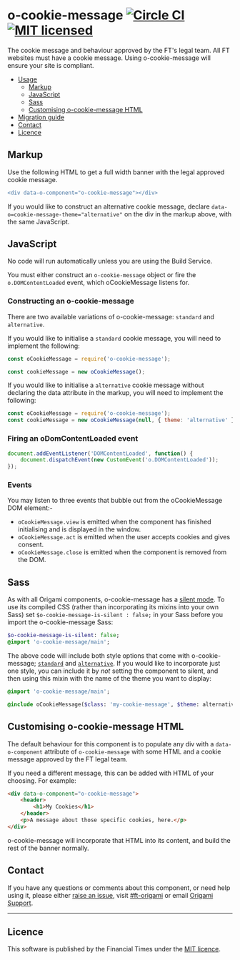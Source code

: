 o-cookie-message [![Circle CI](https://circleci.com/gh/Financial-Times/o-cookie-message/tree/master.svg?style=svg)](https://circleci.com/gh/Financial-Times/o-cookie-message/tree/master) [![MIT licensed](https://img.shields.io/badge/license-MIT-blue.svg)](#licence)
=================

The cookie message and behaviour approved by the FT's legal team.
All FT websites must have a cookie message. Using o-cookie-message will ensure your site is compliant.

- [Usage](#usage)
	- [Markup](#markup)
	- [JavaScript](#javascript)
	- [Sass](#sass)
	- [Customising o-cookie-message HTML](customising-o-cookie-message-html)
- [Migration guide](#migration-guide)
- [Contact](#contact)
- [Licence](#licence)

## Markup

Use the following HTML to get a full width banner with the legal approved cookie message.

```diff
<div data-o-component="o-cookie-message"></div>
```
If you would like to construct an alternative cookie message, declare `data-o=cookie-message-theme="alternative"` on the div in the markup above, with the same JavaScript.

## JavaScript

No code will run automatically unless you are using the Build Service.

You must either construct an `o-cookie-message` object or fire the `o.DOMContentLoaded` event, which oCookieMessage listens for.

### Constructing an o-cookie-message

There are two available variations of o-cookie-message: `standard` and `alternative`.

If you would like to initialise a `standard` cookie message, you will need to implement the following:

```js
const oCookieMessage = require('o-cookie-message');

const cookieMessage = new oCookieMessage();
```

If you would like to initialise a `alternative` cookie message without declaring the data attribute in the markup, you will need to implement the following:

```js
const oCookieMessage = require('o-cookie-message');
const cookieMessage = new oCookieMessage(null, { theme: 'alternative' });
```


### Firing an oDomContentLoaded event

```js
document.addEventListener('DOMContentLoaded', function() {
	document.dispatchEvent(new CustomEvent('o.DOMContentLoaded'));
});
```

### Events

You may listen to three events that bubble out from the oCookieMessage DOM element:-

- `oCookieMessage.view` is emitted when the component has finished initialising and is displayed in the window.
- `oCookieMessage.act` is emitted when the user accepts cookies and gives consent.
- `oCookieMessage.close` is emitted when the component is removed from the DOM.

## Sass

As with all Origami components, o-cookie-message has a [silent mode](http://origami.ft.com/docs/syntax/scss/#silent-styles). To use its compiled CSS (rather than incorporating its mixins into your own Sass) set `$o-cookie-message-is-silent : false;` in your Sass before you import the o-cookie-message Sass:

```sass
$o-cookie-message-is-silent: false;
@import 'o-cookie-message/main';
```

The above code will include both style options that come with o-cookie-message; [`standard`](https://registry.origami.ft.com/components/o-cookie-message#demo-approved-cookie-banner) and [`alternative`](https://registry.origami.ft.com/components/o-cookie-message#demo-approved-alternative-cookie-banner). If you would like to incorporate just one style, you can include it by _not_ setting the component to silent, and then using this mixin with the name of the theme you want to display:

```sass
@import 'o-cookie-message/main';

@include oCookieMessage($class: 'my-cookie-message', $theme: alternative);
```

## Customising o-cookie-message HTML

The default behaviour for this component is to populate any div with a `data-o-component` attribute of `o-cookie-message` with some HTML and a cookie message approved by the FT legal team.

If you need a different message, this can be added with HTML of your choosing. For example:
```html
<div data-o-component="o-cookie-message">
	<header>
		<h1>My Cookies</h1>
	</header>
	<p>A message about those specific cookies, here.</p>
</div>
```
o-cookie-message will incorporate that HTML into its content, and build the rest of the banner normally.

## Contact

If you have any questions or comments about this component, or need help using it, please either [raise an issue](https://github.com/Financial-Times/o-cookie-message/issues), visit [#ft-origami](https://financialtimes.slack.com/messages/ft-origami/) or email [Origami Support](mailto:origami-support@ft.com).

----

## Licence

This software is published by the Financial Times under the [MIT licence](http://opensource.org/licenses/MIT).
